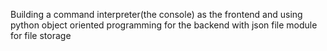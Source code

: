 Building a command interpreter(the console)  as the frontend and using python object oriented programming for the backend with json file module for file storage
